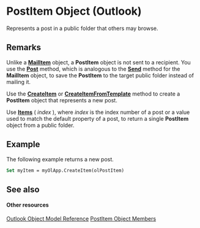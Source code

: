 
# PostItem Object (Outlook)

Represents a post in a public folder that others may browse.


## Remarks

Unlike a  **[MailItem](14197346-05d2-0250-fa4c-4a6b07daf25f.md)** object, a **PostItem** object is not sent to a recipient. You use the **[Post](289b23e8-30ec-e769-e803-5db9c01b2c79.md)** method, which is analogous to the **[Send](78c85013-523e-447b-c47d-2da0705f1fe0.md)** method for the **MailItem** object, to save the **PostItem** to the target public folder instead of mailing it.

Use the  **[CreateItem](e5fbf367-db16-5042-823e-68e6b805e612.md)** or **[CreateItemFromTemplate](5e6c0ec4-779d-3743-afdb-606ad512ba95.md)** method to create a **PostItem** object that represents a new post.

Use  **[Items](3a99730b-e62a-5ca6-f6ec-911c95173242.md)** ( _index_ ), where _index_ is the index number of a post or a value used to match the default property of a post, to return a single **PostItem** object from a public folder.


## Example

The following example returns a new post.


```vb
Set myItem = myOlApp.CreateItem(olPostItem)
```


## See also


#### Other resources


[Outlook Object Model Reference](http://msdn.microsoft.com/library/73221b13-d8d8-99b8-3394-b95dbbfd5ddc%28Office.15%29.aspx)
[PostItem Object Members](5b150db1-c96d-0721-ec36-d5b5ebc20fd8.md)
